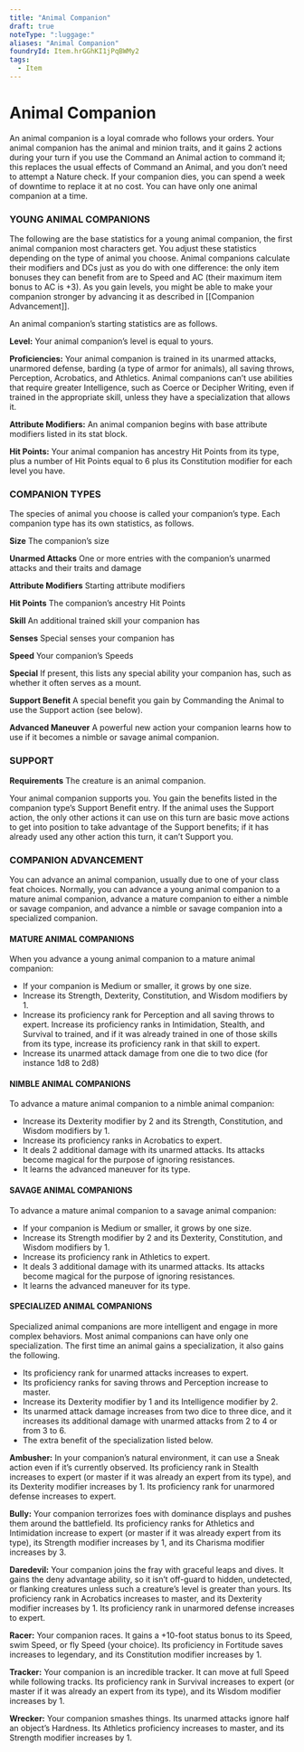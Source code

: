 ```yaml
---
title: "Animal Companion"
draft: true
noteType: ":luggage:"
aliases: "Animal Companion"
foundryId: Item.hrGGhKI1jPqBWMy2
tags:
  - Item
---
```


# Animal Companion

An animal companion is a loyal comrade who follows your orders. Your animal companion has the animal and minion traits, and it gains 2 actions during your turn if you use the Command an Animal action to command it; this replaces the usual effects of Command an Animal, and you don’t need to attempt a Nature check. If your companion dies, you can spend a week of downtime to replace it at no cost. You can have only one animal companion at a time.

### YOUNG ANIMAL COMPANIONS

The following are the base statistics for a young animal companion, the first animal companion most characters get. You adjust these statistics depending on the type of animal you choose. Animal companions calculate their modifiers and DCs just as you do with one difference: the only item bonuses they can benefit from are to Speed and AC (their maximum item bonus to AC is +3). As you gain levels, you might be able to make your companion stronger by advancing it as described in [[Companion Advancement]].

An animal companion’s starting statistics are as follows.

**Level:** Your animal companion’s level is equal to yours.

**Proficiencies:** Your animal companion is trained in its unarmed attacks, unarmored defense, barding (a type of armor for animals), all saving throws, Perception, Acrobatics, and Athletics. Animal companions can’t use abilities that require greater Intelligence, such as Coerce or Decipher Writing, even if trained in the appropriate skill, unless they have a specialization that allows it.

**Attribute Modifiers:** An animal companion begins with base attribute modifiers listed in its stat block.

**Hit Points:** Your animal companion has ancestry Hit Points from its type, plus a number of Hit Points equal to 6 plus its Constitution modifier for each level you have.

### COMPANION TYPES

The species of animal you choose is called your companion’s type. Each companion type has its own statistics, as follows.

**Size** The companion’s size

**Unarmed Attacks** One or more entries with the companion’s unarmed attacks and their traits and damage

**Attribute Modifiers** Starting attribute modifiers

**Hit Points** The companion’s ancestry Hit Points

**Skill** An additional trained skill your companion has

**Senses** Special senses your companion has

**Speed** Your companion’s Speeds

**Special** If present, this lists any special ability your companion has, such as whether it often serves as a mount.

**Support Benefit** A special benefit you gain by Commanding the Animal to use the Support action (see below).

**Advanced Maneuver** A powerful new action your companion learns how to use if it becomes a nimble or savage animal companion.

### SUPPORT 

**Requirements** The creature is an animal companion.

Your animal companion supports you. You gain the benefits listed in the companion type’s Support Benefit entry. If the animal uses the Support action, the only other actions it can use on this turn are basic move actions to get into position to take advantage of the Support benefits; if it has already used any other action this turn, it can’t Support you.

### COMPANION ADVANCEMENT

You can advance an animal companion, usually due to one of your class feat choices. Normally, you can advance a young animal companion to a mature animal companion, advance a mature companion to either a nimble or savage companion, and advance a nimble or savage companion into a specialized companion.

#### MATURE ANIMAL COMPANIONS

When you advance a young animal companion to a mature animal companion:

- If your companion is Medium or smaller, it grows by one size.
- Increase its Strength, Dexterity, Constitution, and Wisdom modifiers by 1.
- Increase its proficiency rank for Perception and all saving throws to expert. Increase its proficiency ranks in Intimidation, Stealth, and Survival to trained, and if it was already trained in one of those skills from its type, increase its proficiency rank in that skill to expert.
- Increase its unarmed attack damage from one die to two dice (for instance 1d8 to 2d8)

#### NIMBLE ANIMAL COMPANIONS

To advance a mature animal companion to a nimble animal companion:

- Increase its Dexterity modifier by 2 and its Strength, Constitution, and Wisdom modifiers by 1.
- Increase its proficiency ranks in Acrobatics to expert.
- It deals 2 additional damage with its unarmed attacks. Its attacks become magical for the purpose of ignoring resistances.
- It learns the advanced maneuver for its type.

#### SAVAGE ANIMAL COMPANIONS

To advance a mature animal companion to a savage animal companion:

- If your companion is Medium or smaller, it grows by one size.
- Increase its Strength modifier by 2 and its Dexterity, Constitution, and Wisdom modifiers by 1.
- Increase its proficiency rank in Athletics to expert.
- It deals 3 additional damage with its unarmed attacks. Its attacks become magical for the purpose of ignoring resistances.
- It learns the advanced maneuver for its type.

#### SPECIALIZED ANIMAL COMPANIONS

Specialized animal companions are more intelligent and engage in more complex behaviors. Most animal companions can have only one specialization. The first time an animal gains a specialization, it also gains the following.

- Its proficiency rank for unarmed attacks increases to expert.
- Its proficiency ranks for saving throws and Perception increase to master.
- Increase its Dexterity modifier by 1 and its Intelligence modifier by 2.
- Its unarmed attack damage increases from two dice to three dice, and it increases its additional damage with unarmed attacks from 2 to 4 or from 3 to 6.
- The extra benefit of the specialization listed below.

**Ambusher:** In your companion’s natural environment, it can use a Sneak action even if it’s currently observed. Its proficiency rank in Stealth increases to expert (or master if it was already an expert from its type), and its Dexterity modifier increases by 1. Its proficiency rank for unarmored defense increases to expert.

**Bully:** Your companion terrorizes foes with dominance displays and pushes them around the battlefield. Its proficiency ranks for Athletics and Intimidation increase to expert (or master if it was already expert from its type), its Strength modifier increases by 1, and its Charisma modifier increases by 3.

**Daredevil:** Your companion joins the fray with graceful leaps and dives. It gains the deny advantage ability, so it isn’t off-guard to hidden, undetected, or flanking creatures unless such a creature’s level is greater than yours. Its proficiency rank in Acrobatics increases to master, and its Dexterity modifier increases by 1. Its proficiency rank in unarmored defense increases to expert.

**Racer:** Your companion races. It gains a +10-foot status bonus to its Speed, swim Speed, or fly Speed (your choice). Its proficiency in Fortitude saves increases to legendary, and its Constitution modifier increases by 1.

**Tracker:** Your companion is an incredible tracker. It can move at full Speed while following tracks. Its proficiency rank in Survival increases to expert (or master if it was already an expert from its type), and its Wisdom modifier increases by 1.

**Wrecker:** Your companion smashes things. Its unarmed attacks ignore half an object’s Hardness. Its Athletics proficiency increases to master, and its Strength modifier increases by 1.
